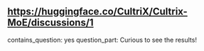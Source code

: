 ## https://huggingface.co/CultriX/Cultrix-MoE/discussions/1

contains_question: yes
question_part: Curious to see the results!